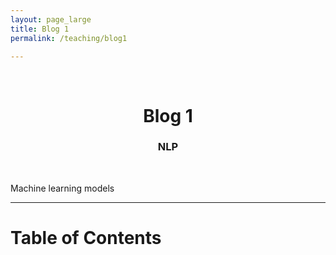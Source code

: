 ```yaml
---
layout: page_large
title: Blog 1 
permalink: /teaching/blog1

---
```


<div><br/></div>

<center><h1>Blog 1</h1></center>
<center><h3>NLP</h3></center>
<div><br/></div>

Machine learning models 

<hr>

# Table of Contents